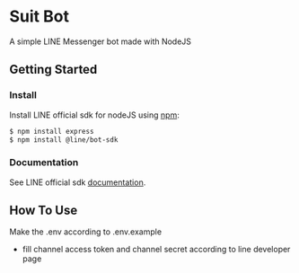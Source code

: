 # Suit Bot

A simple LINE Messenger bot made with NodeJS

## Getting Started

### Install

Install LINE official sdk for nodeJS using [npm](https://www.npmjs.com/):

``` bash
$ npm install express
$ npm install @line/bot-sdk
```

### Documentation

See LINE official sdk [documentation](https://line.github.io/line-bot-sdk-nodejs/).

## How To Use

Make the .env according to .env.example
* fill channel access token and channel secret according to line developer page
